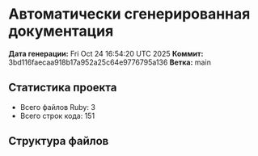 # Автоматически сгенерированная документация

**Дата генерации:** Fri Oct 24 16:54:20 UTC 2025
**Коммит:** 3bd116faecaa918b17a952a25c64e9776795a136
**Ветка:** main

## Статистика проекта

- Всего файлов Ruby: 3
- Всего строк кода: 151

## Структура файлов

```
```
